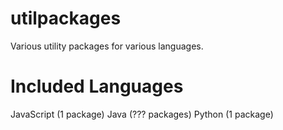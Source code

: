 # utilpackages
Various utility packages for various languages.

# Included Languages
JavaScript (1 package)
Java (??? packages)
Python (1 package)